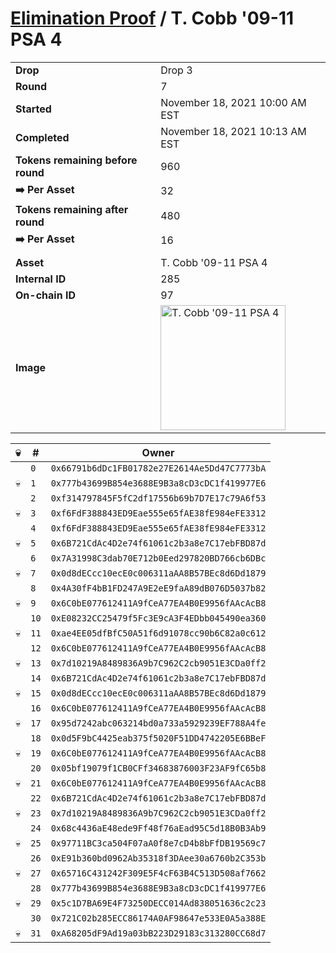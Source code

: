 # [Elimination Proof](./readme.md) / T. Cobb &#039;09-11 PSA 4

|||
|---|---|
| **Drop** | Drop 3 |
| **Round** | 7 |
| **Started** | November 18, 2021 10:00 AM EST |
| **Completed** | November 18, 2021 10:13 AM EST |
| **Tokens remaining before round** | 960 |
| **➡️ Per Asset** | 32 |
| **Tokens remaining after round** | 480 |
| **➡️ Per Asset** | 16 |
| | |
| **Asset** | T. Cobb &#039;09-11 PSA 4 |
| **Internal ID** | 285 |
| **On-chain ID** | 97 |
| **Image** | <img src="https://tcdn.blokpax.com/94d9199b-dc2e-4ab3-b78c-dd046cdeaf50/68ae1ef563cb4601d888a7a3c8c02239a911a2247853ff4e3a87b80311001724.jpg" height="200" alt="T. Cobb &#039;09-11 PSA 4" /> |


| 💀 | # | Owner |
| --- | --- | --- |
|  | `0` | `0x66791b6dDc1FB01782e27E2614Ae5Dd47C7773bA` |
| 💀 | `1` | `0x777b43699B854e3688E9B3a8cD3cDC1f419977E6` |
|  | `2` | `0xf314797845F5fC2df17556b69b7D7E17c79A6f53` |
| 💀 | `3` | `0xf6FdF388843ED9Eae555e65fAE38fE984eFE3312` |
|  | `4` | `0xf6FdF388843ED9Eae555e65fAE38fE984eFE3312` |
| 💀 | `5` | `0x6B721CdAc4D2e74f61061c2b3a8e7C17ebFBD87d` |
|  | `6` | `0x7A31998C3dab70E712b0Eed297820BD766cb6DBc` |
| 💀 | `7` | `0x0d8dECcc10ecE0c006311aAA8B57BEc8d6Dd1879` |
|  | `8` | `0x4A30fF4bB1FD247A9E2eE9faA89dB076D5037b82` |
| 💀 | `9` | `0x6C0bE077612411A9fCeA77EA4B0E9956fAAcAcB8` |
|  | `10` | `0xE08232CC25479f5Fc3E9cA3F4EDbb045490ea360` |
| 💀 | `11` | `0xae4EE05dfBfC50A51f6d91078cc90b6C82a0c612` |
|  | `12` | `0x6C0bE077612411A9fCeA77EA4B0E9956fAAcAcB8` |
| 💀 | `13` | `0x7d10219A8489836A9b7C962C2cb9051E3CDa0ff2` |
|  | `14` | `0x6B721CdAc4D2e74f61061c2b3a8e7C17ebFBD87d` |
| 💀 | `15` | `0x0d8dECcc10ecE0c006311aAA8B57BEc8d6Dd1879` |
|  | `16` | `0x6C0bE077612411A9fCeA77EA4B0E9956fAAcAcB8` |
| 💀 | `17` | `0x95d7242abc063214bd0a733a5929239EF788A4fe` |
|  | `18` | `0x0d5F9bC4425eab375f5020F51DD4742205E6BBeF` |
| 💀 | `19` | `0x6C0bE077612411A9fCeA77EA4B0E9956fAAcAcB8` |
|  | `20` | `0x05bf19079f1CB0CFf34683876003F23AF9fC65b8` |
| 💀 | `21` | `0x6C0bE077612411A9fCeA77EA4B0E9956fAAcAcB8` |
|  | `22` | `0x6B721CdAc4D2e74f61061c2b3a8e7C17ebFBD87d` |
| 💀 | `23` | `0x7d10219A8489836A9b7C962C2cb9051E3CDa0ff2` |
|  | `24` | `0x68c4436aE48ede9Ff48f76aEad95C5d18B0B3Ab9` |
| 💀 | `25` | `0x97711BC3ca504F07aA0f8e7cD4b8bFfDB19569c7` |
|  | `26` | `0xE91b360bd0962Ab35318f3DAee30a6760b2C353b` |
| 💀 | `27` | `0x65716C431242F309E5F4cF63B4C513D508af7662` |
|  | `28` | `0x777b43699B854e3688E9B3a8cD3cDC1f419977E6` |
| 💀 | `29` | `0x5c1D7BA69E4F73250DECC014Ad838051636c2c23` |
|  | `30` | `0x721C02b285ECC86174A0AF98647e533E0A5a388E` |
| 💀 | `31` | `0xA68205dF9Ad19a03bB223D29183c313280CC68d7` |
